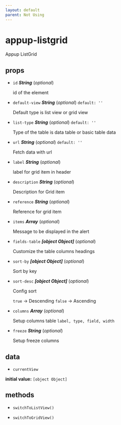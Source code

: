 ```yaml
---
layout: default
parent: Not Using
---
```

# appup-listgrid 

Appup ListGrid 

## props 

- `id` ***String*** (*optional*) 

  id of the element 

- `default-view` ***String*** (*optional*) `default: ''` 

  Default type is list view or grid view 

- `list-type` ***String*** (*optional*) `default: ''` 

  Type of the table is data table or basic table data 

- `url` ***String*** (*optional*) `default: ''` 

  Fetch data with url 

- `label` ***String*** (*optional*) 

  label for grid item in header 

- `description` ***String*** (*optional*) 

  Description for Grid item 

- `reference` ***String*** (*optional*) 

  Reference for grid item 

- `items` ***Array*** (*optional*) 

  Message to be displayed in the alert 

- `fields-table` ***[object Object]*** (*optional*) 

  Customize the table columns headings 

- `sort-by` ***[object Object]*** (*optional*) 

  Sort by key 

- `sort-desc` ***[object Object]*** (*optional*) 

  Config sort
  
  `true` -> Descending
  `false` -> Ascending 

- `columns` ***Array*** (*optional*) 

  Setup columns table
  `label, type, field, width` 

- `freeze` ***String*** (*optional*) 

  Setup freeze columns 

## data 

- `currentView` 

**initial value:** `[object Object]` 

## methods 

- `switchToListView()` 

- `switchToGridView()` 

